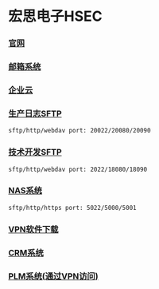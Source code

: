 # 宏思电子HSEC

### [官网](http://www.hongsi-ic.com/)

### [邮箱系统](/email)

### [企业云](https://cloud.hongsi.work:40069/)

### [生产日志SFTP](http://222.249.138.54:20080/)

`sftp/http/webdav port: 20022/20080/20090`

### [技术开发SFTP](http://222.249.138.54:18080/)

`sftp/http/webdav port: 2022/18080/18090`

### [NAS系统](http://222.249.138.54:5000/)

`sftp/http/https port: 5022/5000/5001`

### [VPN软件下载](/vpn)

### [CRM系统](http://crm.hongsi.work:9065/)

### [PLM系统(通过VPN访问)](http://192.168.10.101/plm/Client/)
